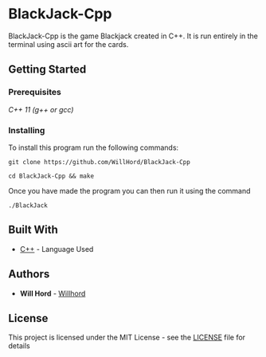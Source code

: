 # BlackJack-Cpp

BlackJack-Cpp is the game Blackjack created in C++. It is run entirely in the terminal using ascii art for the cards. 

## Getting Started

### Prerequisites

*C++ 11 (g++ or gcc)*

### Installing

To install this program run the following commands:

```
git clone https://github.com/WillHord/BlackJack-Cpp
```

```
cd BlackJack-Cpp && make
```

Once you have made the program you can then run it using the command

```
./BlackJack
```

## Built With

* [C++](https://www.cplusplus.com/) - Language Used

## Authors

* **Will Hord** - [Willhord](https://github.com/WillHord)

## License

This project is licensed under the MIT License - see the [LICENSE](LICENSE) file for details
